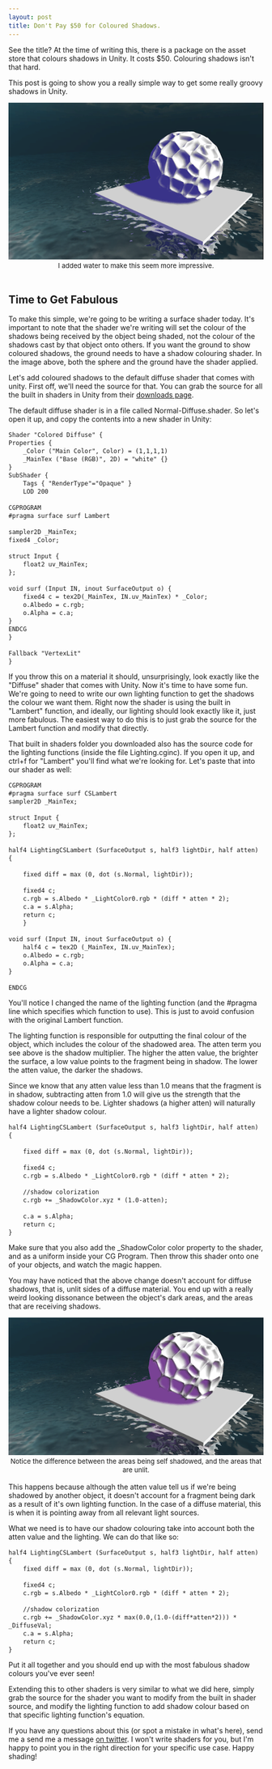 ```yaml
---
layout: post
title: Don't Pay $50 for Coloured Shadows.
---
```


See the title? At the time of writing this, there is a package on the asset store that colours shadows in Unity. It costs $50. Colouring shadows isn't that hard.

This post is going to show you a really simple way to get some really groovy shadows in Unity.

<div align="center">
	 	
<img src="/images/post_images/2014-05-16/purple_shadows.png" />
<br>
<font size="2">I added water to make this seem more impressive.</font>
<br>

</div>

<br>
<h2>Time to Get Fabulous</h2>

To make this simple, we're going to be writing a surface shader today. It's important to note that the shader we're writing will set the colour of the shadows being received by the object being shaded, not the colour of the shadows cast by that object onto others. If you want the ground to show coloured shadows, the ground needs to have a shadow colouring shader. In the image above, both the sphere and the ground have the shader applied.

Let's add coloured shadows to the default diffuse shader that comes with unity. First off, we'll need the source for that. You can grab the source for all the built in shaders in Unity from their [downloads page](http://unity3d.com/unity/download/archive). 

The default diffuse shader is in a file called Normal-Diffuse.shader. So let's open it up, and copy the contents into a new shader in Unity: 

<pre><code>Shader "Colored Diffuse" {
Properties {
	&#95;Color ("Main Color", Color) = (1,1,1,1)
	&#95;MainTex ("Base (RGB)", 2D) = "white" {}
}
SubShader {
	Tags { "RenderType"="Opaque" }
	LOD 200

CGPROGRAM
#pragma surface surf Lambert

sampler2D &#95;MainTex;
fixed4 &#95;Color;

struct Input {
	float2 uv&#95;MainTex;
};

void surf (Input IN, inout SurfaceOutput o) {
	fixed4 c = tex2D(&#95;MainTex, IN.uv&#95;MainTex) * &#95;Color;
	o.Albedo = c.rgb;
	o.Alpha = c.a;
}
ENDCG
}

Fallback "VertexLit"
}
</code></pre>

If you throw this on a material it should, unsurprisingly, look exactly like the "Diffuse" shader that comes with Unity. Now it's time to have some fun. We're going to need to write our own lighting function to get the shadows the colour we want them. Right now the shader is using the built in "Lambert" function, and ideally, our lighting should look exactly like it, just more fabulous. The easiest way to do this is to just grab the source for the Lambert function and modify that directly. 

That built in shaders folder you downloaded also has the source code for the lighting functions (inside the file Lighting.cginc). If you open it up, and ctrl+f for "Lambert" you'll find what we're looking for. Let's paste that into our shader as well:

<pre><code>CGPROGRAM
#pragma surface surf CSLambert
sampler2D &#95;MainTex;

struct Input {
	float2 uv&#95;MainTex;
};

half4 LightingCSLambert (SurfaceOutput s, half3 lightDir, half atten) {

	fixed diff = max (0, dot (s.Normal, lightDir));

	fixed4 c;
	c.rgb = s.Albedo * &#95;LightColor0.rgb * (diff * atten * 2);
	c.a = s.Alpha;
	return c;
	}

void surf (Input IN, inout SurfaceOutput o) {
	half4 c = tex2D (&#95;MainTex, IN.uv&#95;MainTex);
	o.Albedo = c.rgb;
	o.Alpha = c.a;
}

ENDCG    
</code></pre>

You'll notice I changed the name of the lighting function (and the #pragma line which specifies which function to use). This is just to avoid confusion with the original Lambert function. 


The lighting function is responsible for outputting the final colour of the object, which includes the colour of the shadowed area. The atten term you see above is the shadow multiplier. The higher the atten value, the brighter the surface, a low value points to the fragment being in shadow. The lower the atten value, the darker the shadows. 

Since we know that any atten value less than 1.0 means that the fragment is in shadow, subtracting atten from 1.0 will give us the strength that the shadow colour needs to be. Lighter shadows (a higher atten) will naturally have a lighter shadow colour.

<pre><code>half4 LightingCSLambert (SurfaceOutput s, half3 lightDir, half atten) 
{

	fixed diff = max (0, dot (s.Normal, lightDir));

	fixed4 c;
	c.rgb = s.Albedo * &#95;LightColor0.rgb * (diff * atten * 2);
	
	//shadow colorization
	c.rgb += &#95;ShadowColor.xyz * (1.0-atten);
	
	c.a = s.Alpha;
	return c;
}  
</code></pre>


Make sure that you also add the &#95;ShadowColor color property to the shader, and as a uniform inside your CG Program. Then throw this shader onto one of your objects, and watch the magic happen. 

You may have noticed that the above change doesn't account for diffuse shadows, that is, unlit sides of a diffuse material. You end up with a really weird looking dissonance between the object's dark areas, and the areas that are receiving shadows.

<div align="center">
	 	
<img src="/images/post_images/2014-05-16/no_diffuse.png" />
<br>
<font size="2">Notice the difference between the areas being self shadowed, and the areas that are unlit.</font>

<br>

</div>

<br>
This happens because although the atten value tell us if we're being shadowed by another object, it doesn't account for a fragment being dark as a result of it's own lighting function. In the case of a diffuse material, this is when it is pointing away from all relevant light sources. 

What we need is to have our shadow colouring take into account both the atten value and the lighting. We can do that like so: 


<pre><code>half4 LightingCSLambert (SurfaceOutput s, half3 lightDir, half atten) 
{
	fixed diff = max (0, dot (s.Normal, lightDir));

	fixed4 c;
	c.rgb = s.Albedo * &#95;LightColor0.rgb * (diff * atten * 2);
	
	//shadow colorization
	c.rgb += &#95;ShadowColor.xyz * max(0.0,(1.0-(diff*atten*2))) * &#95;DiffuseVal;
	c.a = s.Alpha;
	return c;
}
</code></pre>

Put it all together and you should end up with the most fabulous shadow colours you've ever seen!

Extending this to other shaders is very similar to what we did here, simply grab the source for the shader you want to modify from the built in shader source, and modify the lighting function to add shadow colour based on that specific lighting function's equation. 

If you have any questions about this (or spot a mistake in what's here), send me a send me a message [on twitter](http://twitter.com/khalladay). I won't write shaders for you, but I'm happy to point you in the right direction for your specific use case. Happy shading!
